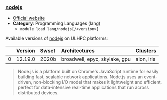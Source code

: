 ### [nodejs](https://nodejs.org)

* [Official website](https://nodejs.org)
* __Category__: Programming Languages (lang)
    -  `module load lang/nodejs[/<version>]`

Available versions of [nodejs](https://nodejs.org) on ULHPC platforms:

|    | Version   | Swset   | Architectures                 | Clusters   |
|---:|:----------|:--------|:------------------------------|:-----------|
|  0 | 12.19.0   | 2020b   | broadwell, epyc, skylake, gpu | aion, iris |

> Node.js is a platform built on Chrome's JavaScript runtime for easily building fast, scalable network applications. Node.js uses an event-driven, non-blocking I/O model that makes it lightweight and efficient, perfect for data-intensive real-time applications that run across distributed devices.
